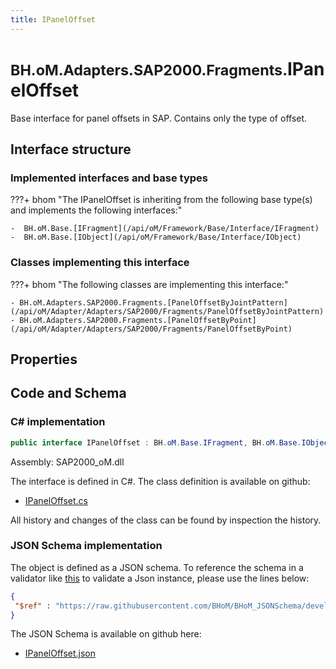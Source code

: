 ```yaml
---
title: IPanelOffset
---
```


# <small>BH.oM.Adapters.SAP2000.Fragments.</small>**IPanelOffset**

Base interface for panel offsets in SAP. Contains only the type of offset.

## Interface structure

### Implemented interfaces and base types

???+ bhom "The IPanelOffset is inheriting from the following base type(s) and implements the following interfaces:"

    -  BH.oM.Base.[IFragment](/api/oM/Framework/Base/Interface/IFragment)
    -  BH.oM.Base.[IObject](/api/oM/Framework/Base/Interface/IObject)


### Classes implementing this interface

???+ bhom "The following classes are implementing this interface:"

    - BH.oM.Adapters.SAP2000.Fragments.[PanelOffsetByJointPattern](/api/oM/Adapter/Adapters/SAP2000/Fragments/PanelOffsetByJointPattern)
    - BH.oM.Adapters.SAP2000.Fragments.[PanelOffsetByPoint](/api/oM/Adapter/Adapters/SAP2000/Fragments/PanelOffsetByPoint)


## Properties

## Code and Schema

### C# implementation

``` C# title="C#"
public interface IPanelOffset : BH.oM.Base.IFragment, BH.oM.Base.IObject
```

Assembly: SAP2000_oM.dll

The interface is defined in C#. The class definition is available on github:

- [IPanelOffset.cs](https://github.com/BHoM/SAP2000_Toolkit/blob/develop/SAP2000_oM/Fragments\IPanelOffset.cs)

All history and changes of the class can be found by inspection the history.
### JSON Schema implementation

The object is defined as a JSON schema. To reference the schema in a validator like [this](https://www.jsonschemavalidator.net/) to validate a Json instance, please use the lines below:

``` json title="JSON Schema"
{
 "$ref" : "https://raw.githubusercontent.com/BHoM/BHoM_JSONSchema/develop/SAP2000_oM/Fragments/IPanelOffset.json"
}
```

The JSON Schema is available on github here:

- [IPanelOffset.json](https://github.com/BHoM/BHoM_JSONSchema/blob/develop/SAP2000_oM/Fragments/IPanelOffset.json)
